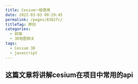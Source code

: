 ```yaml
---
title: Cesium一般使用
date: 2022-03-03 00:29:45
permalink: /pages/8382fc/
titleTag: 原创
categories:
  - 前端
  - 3D地图相关
tags:
  - Cesium 3D
  - javascript
---
```


## 这篇文章将讲解cesium在项目中常用的api